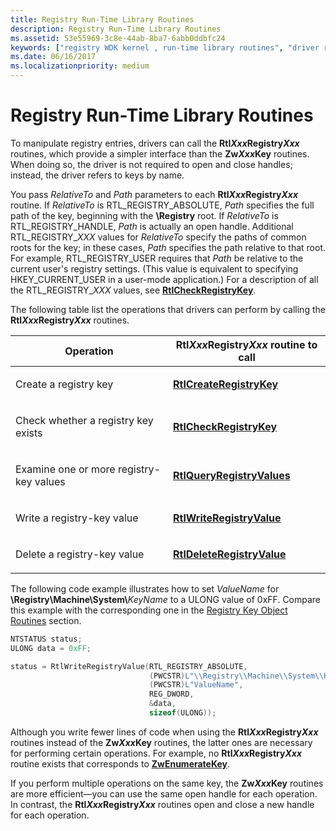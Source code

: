 ```yaml
---
title: Registry Run-Time Library Routines
description: Registry Run-Time Library Routines
ms.assetid: 53e55969-3c8e-44ab-8ba7-6abb0ddbfc24
keywords: ["registry WDK kernel , run-time library routines", "driver registry information WDK kernel , run-time library routines", "run-time library routines WDK kernel", "RtlXxxRegistryYyy routines"]
ms.date: 06/16/2017
ms.localizationpriority: medium
---
```


# Registry Run-Time Library Routines





To manipulate registry entries, drivers can call the **Rtl*Xxx*Registry*Xxx*** routines, which provide a simpler interface than the **Zw*Xxx*Key** routines. When doing so, the driver is not required to open and close handles; instead, the driver refers to keys by name.

You pass *RelativeTo* and *Path* parameters to each **Rtl*Xxx*Registry*Xxx*** routine. If *RelativeTo* is RTL\_REGISTRY\_ABSOLUTE, *Path* specifies the full path of the key, beginning with the **\\Registry** root. If *RelativeTo* is RTL\_REGISTRY\_HANDLE, *Path* is actually an open handle. Additional RTL\_REGISTRY\_*XXX* values for *RelativeTo* specify the paths of common roots for the key; in these cases, *Path* specifies the path relative to that root. For example, RTL\_REGISTRY\_USER requires that *Path* be relative to the current user's registry settings. (This value is equivalent to specifying HKEY\_CURRENT\_USER in a user-mode application.) For a description of all the RTL\_REGISTRY\_*XXX* values, see [**RtlCheckRegistryKey**](https://docs.microsoft.com/windows-hardware/drivers/ddi/content/wdm/nf-wdm-rtlcheckregistrykey).

The following table list the operations that drivers can perform by calling the **Rtl*Xxx*Registry*Xxx*** routines.

<table>
<colgroup>
<col width="50%" />
<col width="50%" />
</colgroup>
<thead>
<tr class="header">
<th>Operation</th>
<th>Rtl<em>Xxx</em>Registry<em>Xxx</em> routine to call</th>
</tr>
</thead>
<tbody>
<tr class="odd">
<td><p>Create a registry key</p></td>
<td><p><a href="https://docs.microsoft.com/windows-hardware/drivers/ddi/content/wdm/nf-wdm-rtlcreateregistrykey" data-raw-source="[&lt;strong&gt;RtlCreateRegistryKey&lt;/strong&gt;](https://docs.microsoft.com/windows-hardware/drivers/ddi/content/wdm/nf-wdm-rtlcreateregistrykey)"><strong>RtlCreateRegistryKey</strong></a></p></td>
</tr>
<tr class="even">
<td><p>Check whether a registry key exists</p></td>
<td><p><a href="https://docs.microsoft.com/windows-hardware/drivers/ddi/content/wdm/nf-wdm-rtlcheckregistrykey" data-raw-source="[&lt;strong&gt;RtlCheckRegistryKey&lt;/strong&gt;](https://docs.microsoft.com/windows-hardware/drivers/ddi/content/wdm/nf-wdm-rtlcheckregistrykey)"><strong>RtlCheckRegistryKey</strong></a></p></td>
</tr>
<tr class="odd">
<td><p>Examine one or more registry-key values</p></td>
<td><p><a href="https://docs.microsoft.com/windows-hardware/drivers/ddi/content/wdm/nf-wdm-rtlqueryregistryvalues" data-raw-source="[&lt;strong&gt;RtlQueryRegistryValues&lt;/strong&gt;](https://docs.microsoft.com/windows-hardware/drivers/ddi/content/wdm/nf-wdm-rtlqueryregistryvalues)"><strong>RtlQueryRegistryValues</strong></a></p></td>
</tr>
<tr class="even">
<td><p>Write a registry-key value</p></td>
<td><p><a href="https://docs.microsoft.com/windows-hardware/drivers/ddi/content/wdm/nf-wdm-rtlwriteregistryvalue" data-raw-source="[&lt;strong&gt;RtlWriteRegistryValue&lt;/strong&gt;](https://docs.microsoft.com/windows-hardware/drivers/ddi/content/wdm/nf-wdm-rtlwriteregistryvalue)"><strong>RtlWriteRegistryValue</strong></a></p></td>
</tr>
<tr class="odd">
<td><p>Delete a registry-key value</p></td>
<td><p><a href="https://docs.microsoft.com/windows-hardware/drivers/ddi/content/wdm/nf-wdm-rtldeleteregistryvalue" data-raw-source="[&lt;strong&gt;RtlDeleteRegistryValue&lt;/strong&gt;](https://docs.microsoft.com/windows-hardware/drivers/ddi/content/wdm/nf-wdm-rtldeleteregistryvalue)"><strong>RtlDeleteRegistryValue</strong></a></p></td>
</tr>
</tbody>
</table>

 

The following code example illustrates how to set *ValueName* for **\\Registry\\Machine\\System\\**<em>KeyName</em> to a ULONG value of 0xFF. Compare this example with the corresponding one in the [Registry Key Object Routines](registry-key-object-routines.md) section.

```cpp
NTSTATUS status;
ULONG data = 0xFF;

status = RtlWriteRegistryValue(RTL_REGISTRY_ABSOLUTE,
                               (PWCSTR)L"\\Registry\\Machine\\System\\KeyName",
                               (PWCSTR)L"ValueName",
                               REG_DWORD,
                               &data,
                               sizeof(ULONG));
```

Although you write fewer lines of code when using the **Rtl*Xxx*Registry*Xxx*** routines instead of the **Zw*Xxx*Key** routines, the latter ones are necessary for performing certain operations. For example, no **Rtl*Xxx*Registry*Xxx*** routine exists that corresponds to [**ZwEnumerateKey**](https://docs.microsoft.com/windows-hardware/drivers/ddi/content/wdm/nf-wdm-zwenumeratekey).

If you perform multiple operations on the same key, the **Zw*Xxx*Key** routines are more efficient—you can use the same open handle for each operation. In contrast, the **Rtl*Xxx*Registry*Xxx*** routines open and close a new handle for each operation.

 

 




